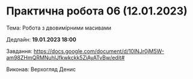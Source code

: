 # Практична робота 06 (12.01.2023)</b>

Тема: Робота з двовимірними масивами

Дедлайн: <b>19.01.2023 18:00</b>

Завдання: https://docs.google.com/document/d/10lNJr0jM5W-am98ZHmQRMNuhlJfkwkckk5ZiAyATvBw/edit#

Виконав: Верхогляд Денис
